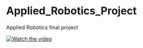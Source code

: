 # Applied_Robotics_Project
Applied Robotics final project

[![Watch the video](https://www.google.com/url?sa=i&url=https%3A%2F%2Fwww.vecteezy.com%2Ffree-vector%2Fguide&psig=AOvVaw14VuTK21YI5CzIT1jVBHYy&ust=1737909791645000&source=images&cd=vfe&opi=89978449&ved=0CBQQjRxqFwoTCICHmNGokYsDFQAAAAAdAAAAABAJ)](https://www.youtube.com/watch?v=sXX1tEVYenk)

